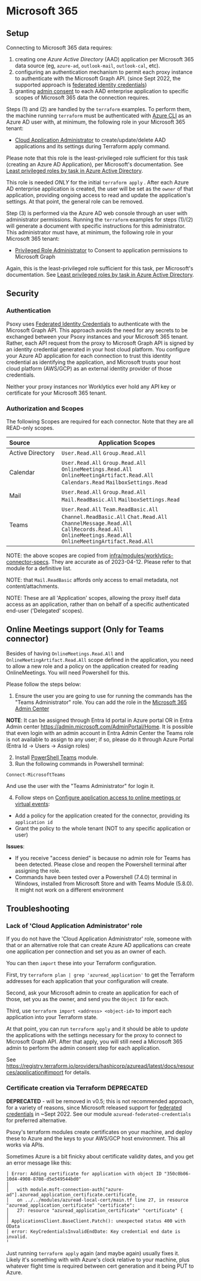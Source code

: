 # Microsoft 365

## Setup

Connecting to Microsoft 365 data requires:

1. creating one _Azure Active Directory_ (AAD) application per Microsoft 365 data source (eg,
   `azure-ad`, `outlook-mail`, `outlook-cal`, etc).
2. configuring an authentication mechanism to permit each proxy instance to authenticate with the
   Microsoft Graph API. (since Sept 2022, the supported approach is
   [federated identity credentials](https://learn.microsoft.com/en-us/graph/api/resources/federatedidentitycredentials-overview?view=graph-rest-1.0))
3. granting
   [admin consent](https://learn.microsoft.com/en-us/azure/active-directory/manage-apps/grant-admin-consent?pivots=ms-graph#prerequisites)
   to each AAD enterprise application to specific scopes of Microsoft 365 data the connection
   requires.

Steps (1) and (2) are handled by the `terraform` examples. To perform them, the machine running
`terraform` must be authenticated with [Azure CLI](https://learn.microsoft.com/en-us/cli/azure/) as
an Azure AD user with, at minimum, the following role in your Microsoft 365 tenant:

- [Cloud Application Administrator](https://learn.microsoft.com/en-us/azure/active-directory/roles/permissions-reference#cloud-application-administrator)
  to create/update/delete AAD applications and its settings during Terraform apply command.

Please note that this role is the least-privileged role sufficient for this task (creating an Azure
AD Application), per Microsoft's documentation. See
[Least privileged roles by task in Azure Active Directory](https://learn.microsoft.com/en-us/azure/active-directory/roles/delegate-by-task#enterprise-applications).

This role is needed _ONLY_ for the initial `terraform apply` . After each Azure AD enterprise
application is created, the user will be set as the `owner` of that application, providing ongoing
access to read and update the application's settings. At that point, the general role can be
removed.

Step (3) is performed via the Azure AD web console through an user with administrator permissions.
Running the `terraform` examples for steps (1)/(2) will generate a document with specific
instructions for this administrator. This administrator must have, at minimum, the following role in
your Microsoft 365 tenant:

- [Privileged Role Administrator](https://learn.microsoft.com/en-us/azure/active-directory/roles/permissions-reference#privileged-role-administrator)
  to Consent to application permissions to Microsoft Graph

Again, this is the least-privileged role sufficient for this task, per Microsoft's documentation.
See
[Least privileged roles by task in Azure Active Directory](https://learn.microsoft.com/en-us/azure/active-directory/roles/delegate-by-task#enterprise-applications).

## Security

### Authentication

Psoxy uses
[Federated Identity Credentials](https://docs.microsoft.com/en-us/graph/api/resources/federatedidentitycredential?view=graph-rest-1.0)
to authenticate with the Microsoft Graph API. This approach avoids the need for any secrets to be
exchanged between your Psoxy instances and your Microsoft 365 tenant. Rather, each API request from
the proxy to Microsoft Graph API is signed by an identity credential generated in your host cloud
platform. You configure your Azure AD application for each connection to trust this identity
credential as identifying the application, and Microsoft trusts your host cloud platform (AWS/GCP)
as an external identity provider of those credentials.

Neither your proxy instances nor Worklytics ever hold any API key or certificate for your Microsoft
365 tenant.

### Authorization and Scopes

The following Scopes are required for each connector. Note that they are all READ-only scopes.

| Source&nbsp;&nbsp;&nbsp;&nbsp;&nbsp;&nbsp;&nbsp;&nbsp;&nbsp;&nbsp;&nbsp;&nbsp;&nbsp;&nbsp;&nbsp;&nbsp; | Application Scopes                                                                                                                                                                       |
| ------------------------------------------------------------------------------------------------------ | ---------------------------------------------------------------------------------------------------------------------------------------------------------------------------------------- |
| Active Directory                                                                                       | `User.Read.All` `Group.Read.All`                                                                                                                                                         |
| Calendar                                                                                               | `User.Read.All` `Group.Read.All` `OnlineMeetings.Read.All` `OnlineMeetingArtifact.Read.All` `Calendars.Read` `MailboxSettings.Read`                                                      |
| Mail                                                                                                   | `User.Read.All` `Group.Read.All` `Mail.ReadBasic.All` `MailboxSettings.Read`                                                                                                             |
| Teams                                                                                                  | `User.Read.All` `Team.ReadBasic.All` `Channel.ReadBasic.All` `Chat.Read.All` `ChannelMessage.Read.All` `CallRecords.Read.All` `OnlineMeetings.Read.All` `OnlineMeetingArtifact.Read.All` |

NOTE: the above scopes are copied from
[infra/modules/worklytics-connector-specs](../../../infra/modules/worklytics-connector-specs). They
are accurate as of 2023-04-12. Please refer to that module for a definitive list.

NOTE: that `Mail.ReadBasic` affords only access to email metadata, not content/attachments.

NOTE: These are all 'Application' scopes, allowing the proxy itself data access as an application,
rather than on behalf of a specific authenticated end-user ('Delegated' scopes).

## Online Meetings support (Only for Teams connector)

Besides of having `OnlineMeetings.Read.All` and `OnlineMeetingArtifact.Read.All` scope defined in
the application, you need to allow a new role and a policy on the application created for reading
OnlineMeetings. You will need Powershell for this.

Please follow the steps below:

1. Ensure the user you are going to use for running the commands has the "Teams Administrator" role.
   You can add the role in the
   [Microsoft 365 Admin Center](https://learn.microsoft.com/en-us/microsoft-365/admin/add-users/assign-admin-roles?view=o365-worldwide#assign-a-user-to-an-admin-role-from-active-users)

**NOTE**: It can be assigned through Entra Id portal in Azure portal OR in Entra Admin center
https://admin.microsoft.com/AdminPortal/Home. It is possible that even login with an admin account
in Entra Admin Center the Teams role is not available to assign to any user; if so, please do it
through Azure Portal (Entra Id -> Users -> Assign roles)

2. Install
   [PowerShell Teams](https://learn.microsoft.com/en-us/microsoftteams/teams-powershell-install)
   module.
3. Run the following commands in Powershell terminal:

```shell
Connect-MicrosoftTeams
```

And use the user with the "Teams Administrator" for login it.

4. Follow steps on
   [Configure application access to online meetings or virtual events](https://learn.microsoft.com/en-us/graph/cloud-communication-online-meeting-application-access-policy):

- Add a policy for the application created for the connector, providing its `application id`
- Grant the policy to the whole tenant (NOT to any specific application or user)

**Issues**:

- If you receive "access denied" is because no admin role for Teams has been detected. Please close
  and reopen the Powershell terminal after assigning the role.
- Commands have been tested over a Powershell (7.4.0) terminal in Windows, installed from Microsoft
  Store and with Teams Module (5.8.0). It might not work on a different environment

## Troubleshooting

### Lack of 'Cloud Application Administrator' role

If you do not have the 'Cloud Application Administrator' role, someone with that or an alternative
role that can create Azure AD applications can create one application per connection and set you as
an owner of each.

You can then `import` these into your Terraform configuration.

First, try `terraform plan | grep 'azuread_application'` to get the Terraform addresses for each
application that your configuration will create.

Second, ask your Microsoft admin to create an application for each of those, set you as the owner,
and send you the `Object ID` for each.

Third, use `terraform import <address> <object-id>` to import each application into your Terraform
state.

At that point, you can run `terraform apply` and it should be able to _update_ the applications with
the settings necessary for the proxy to connect to Microsoft Graph API. After that apply, you will
still need a Microsoft 365 admin to perform the admin consent step for each application.

See
https://registry.terraform.io/providers/hashicorp/azuread/latest/docs/resources/application#import
for details.

### Certificate creation via Terraform **DEPRECATED**

**DEPRECATED** - will be removed in v0.5; this is not recommended approach, for a variety of
reasons, since Microsoft released support for
[federated credentials](https://learn.microsoft.com/en-us/graph/api/resources/federatedidentitycredentials-overview?view=graph-rest-1.0)
in ~Sept 2022. See our module `azuread-federated-credentials` for preferred alternative.

Psoxy's terraform modules create certificates on your machine, and deploy these to Azure and the
keys to your AWS/GCP host environment. This all works via APIs.

Sometimes Azure is a bit finicky about certificate validity dates, and you get an error message like
this:

```
│ Error: Adding certificate for application with object ID "350c0b06-10d4-4908-8708-d5e549544bd0"
│
│   with module.msft-connection-auth["azure-ad"].azuread_application_certificate.certificate,
│   on ../../modules/azuread-local-cert/main.tf line 27, in resource "azuread_application_certificate" "certificate":
│   27: resource "azuread_application_certificate" "certificate" {
│
│ ApplicationsClient.BaseClient.Patch(): unexpected status 400 with OData
│ error: KeyCredentialsInvalidEndDate: Key credential end date is invalid.
╵
```

Just running `terraform apply` again (and maybe again) usually fixes it. Likely it's something with
with Azure's clock relative to your machine, plus whatever flight time is required between cert
generation and it being PUT to Azure.
